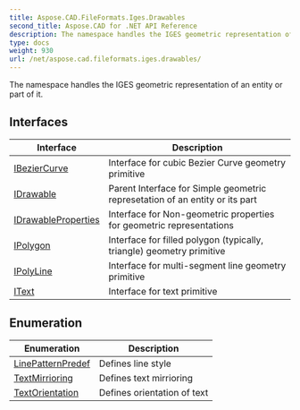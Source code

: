 ```yaml
---
title: Aspose.CAD.FileFormats.Iges.Drawables
second_title: Aspose.CAD for .NET API Reference
description: The namespace handles the IGES geometric representation of an entity or part of it
type: docs
weight: 930
url: /net/aspose.cad.fileformats.iges.drawables/
---
```

The namespace handles the IGES geometric representation of an entity or part of it.

## Interfaces

| Interface | Description |
| --- | --- |
| [IBezierCurve](./ibeziercurve/) | Interface for cubic Bezier Curve geometry primitive |
| [IDrawable](./idrawable/) | Parent Interface for Simple geometric represetation of an entity or its part |
| [IDrawableProperties](./idrawableproperties/) | Interface for Non-geometric properties for geometric representations |
| [IPolygon](./ipolygon/) | Interface for filled polygon (typically, triangle) geometry primitive |
| [IPolyLine](./ipolyline/) | Interface for multi-segment line geometry primitive |
| [IText](./itext/) | Interface for text primitive |
## Enumeration

| Enumeration | Description |
| --- | --- |
| [LinePatternPredef](./linepatternpredef/) | Defines line style |
| [TextMirrioring](./textmirrioring/) | Defines text mirrioring |
| [TextOrientation](./textorientation/) | Defines orientation of text |


